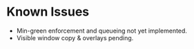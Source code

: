 # Known Issues
- Min-green enforcement and queueing not yet implemented.
- Visible window copy & overlays pending.
